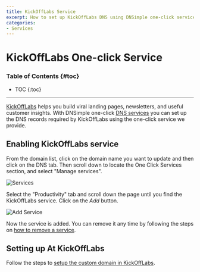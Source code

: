 ```yaml
---
title: KickOffLabs Service
excerpt: How to set up KickOffLabs DNS using DNSimple one-click service.
categories:
- Services
---
```


# KickOffLabs One-click Service

### Table of Contents {#toc}

* TOC
{:toc}

---

[KickOffLabs](https://kickofflabs.com) helps you build viral landing pages, newsletters, and useful customer insights. With DNSimple one-click [DNS services](/categories/services/) you can set up the DNS records required by KickOffLabs using the one-click service we provide.


## Enabling KickOffLabs service

From the domain list, click on the domain name you want to update and then click on the DNS tab. Then scroll down to locate the One Click Services section, and select "Manage services".

![Services](/files/services-dns-page-add.png)

Select the "Productivity" tab and scroll down the page until you find the KickOffLabs service. Click on the *Add* button.

![Add Service](/files/services-kickofflabs.png)

Now the service is added. You can remove it any time by following the steps on [how to remove a service](/articles/services/#removing-services).


## Setting up At KickOffLabs

Follow the steps to [setup the custom domain in KickOffLabs](https://support.kickofflabs.com/account-settings/domain-management/general-domain-cname-settings).
